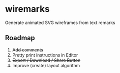# wiremarks
 Generate animated SVG wireframes from text remarks

## Roadmap
1. ~~Add comments~~
2. Pretty print instructions in Editor
3. ~~Export / Download / Share Button~~
4. Improve (create) layout algorithm

